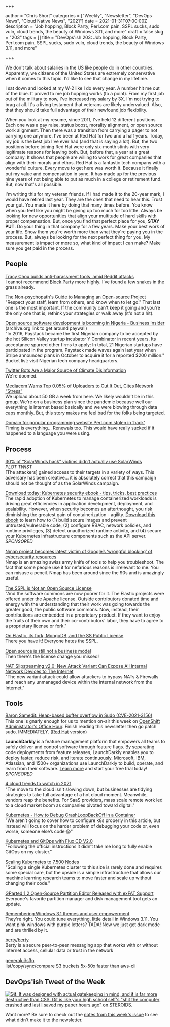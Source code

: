 +++

author = "Chris Short"
categories = ["Weekly", "Newsletter", "DevOps News", "Cloud Native News", "2021"]
date = 2021-01-31T07:00:00Z
description = "Job hopping, Block Party, Perl.com pain, SSPL sucks, sudo vuln, cloud trends, the beauty of Windows 3.11, and more"
draft = false
slug = "203"
tags = []
title = "DevOps'ish 203: Job hopping, Block Party, Perl.com pain, SSPL sucks, sudo vuln, cloud trends, the beauty of Windows 3.11, and more"

+++

We don't talk about salaries in the US like people do in other countries. Apparently, we citizens of the United States are extremely conservative when it comes to this topic. I'd like to see that change in my lifetime.

I sat down and looked at my W-2 like I do every year. A number hit me out of the blue. It proved to me job hopping works (to a point). From my first job out of the military to now, I've increased my salary by 3X. I'm not trying to brag at all. It's a living testament that veterans are likely undervalued. Also, that they should take full advantage of their newfound job flexibility.

When you look at my resume, since 2011, I've held 12 different positions. Each one was a pay raise, status boost, morality alignment, or open source work alignment. Then there was a transition from carrying a pager to not carrying one anymore. I've been at Red Hat for two and a half years. Today, my job is the best job I've ever had (and that is saying a lot). But, the two positions before joining Red Hat were only six-month stints with very legitimate reasons for leaving both. But, before that, a year at a great company. It shows that people are willing to work for great companies that align with their morals and ethos. Red Hat is a fantastic tech company with a wonderful culture. Every move to get here was worth it. Because it finally put my value and compensation in sync. It has made up for the previous nine years of not being able to put as much in a college or retirement fund. But, now that's all possible.

I'm writing this for my veteran friends. If I had made it to the 20-year mark, I would have retired last year. They are the ones that need to hear this. Trust your gut. You made it here by doing that many times before. You know when you feel like you might be giving up too much for too little. Always be looking for new opportunities that align your multitude of hard skills with proper compensation. But, once you find that perfect place for you, **STAY PUT**. Do your thing in that company for a few years. Make your best work of your life. Show them you're worth more than what they're paying you in the process. But, always be looking for the next perfect thing for you. My measurement is impact or more so, what kind of impact I can make? Make sure you get paid in the process.

## People

[Tracy Chou builds anti-harassment tools, amid Reddit attacks](https://www.protocol.com/harassment-block-party-app)  
I cannot recommend [Block Party](https://www.blockpartyapp.com/) more highly. I've found a few snakes in the grass already.

[The Non-psychopath's Guide to Managing an Open-source Project](https://queue.acm.org/detail.cfm?ref=rss&id=3447645)  
"Respect your staff, learn from others, and know when to let go." That last one is the most important. If the community can't keep it going and you're the only one that is, rethink your strategies or walk away (it's not a hit).

[Open source software development is booming in Nigeria - Business Insider](https://web.archive.org/web/20210126095059/https://www.businessinsider.com/open-source-booming-in-nigeria-fintech-startups-paystack-nigeria-2021-1?r=DE&IR=T) (archive.org link to get around paywall)  
"In 2016, Paystack became the first Nigerian company to be accepted by the hot Silicon Valley startup incubator Y Combinator in recent years. Its acceptance spurred other firms to apply: In total, 21 Nigerian startups have participated in the program. Paystack made waves again last year when Stripe announced plans in October to acquire it for a reported $200 million." Bucket list: visit Nigerian tech company headquarters.

[Twitter Bots Are a Major Source of Climate Disinformation](https://www.scientificamerican.com/article/twitter-bots-are-a-major-source-of-climate-disinformation/)  
We're doomed.

[Mediacom Warns Top 0.05% of Uploaders to Cut It Out, Cites Network “Stress”](https://stopthecap.com/2021/01/27/mediacom-warns-top-0-05-of-uploaders-to-cut-it-out-cites-network-stress/)  
We upload about 50 GB a week from here. We likely wouldn't be in this group. We're on a business plan since the pandemic because well our everything is internet based basically and we were blowing through data caps monthly. But, this story makes me feel bad for the folks being targeted.

[Domain for popular programming website Perl.com stolen in ‘hack’](https://portswigger.net/daily-swig/domain-for-popular-programming-website-perl-com-stolen-in-hack)  
Timing is everything... Renewals too. This would have really sucked if it happened to a language you were using.

## Process

[30% of “SolarWinds hack” victims didn’t actually use SolarWinds](https://arstechnica.com/information-technology/2021/01/30-of-solarwinds-hack-victims-didnt-actually-use-solarwinds/)  
*PLOT TWIST*  
[The attackers] gained access to their targets in a variety of ways. This adversary has been creative... it is absolutely correct that this campaign should not be thought of as the SolarWinds campaign.

[Download today: Kubernetes security ebook - tips, tricks, best practices](https://security.stackrox.com/kubernetes-security-ebook-tips-tricks-best-practices.html?Source=DevOpsIsh&LSource=DevOpsIsh)  
The rapid adoption of Kubernetes to manage containerized workloads is driving great efficiencies in application development, deployment, and scalability. However, when security becomes an afterthought, you risk diminishing the greatest gain of containerization - agility. [Download this ebook](https://security.stackrox.com/kubernetes-security-ebook-tips-tricks-best-practices.html?Source=DevOpsIsh&LSource=DevOpsIsh) to learn how to (1) build secure images and prevent untrusted/vulnerable code, (2) configure RBAC, network policies, and runtime privileges, (3) detect unauthorized runtime activity, and (4) secure your Kubernetes infrastructure components such as the API server. *SPONSORED*

[Nmap project becomes latest victim of Google’s ‘wrongful blocking’ of cybersecurity resources](https://portswigger.net/daily-swig/nmap-project-becomes-latest-victim-of-googles-wrongful-blocking-of-cybersecurity-resources)  
Nmap is an amazing swiss army knife of tools to help you troubleshoot. The fact that some people use it for nefarious reasons is irrelevant to me. You can misuse a pencil. Nmap has been around since the 90s and is amazingly useful.

[The SSPL is Not an Open Source License](https://opensource.org/node/1099)  
"And the software commons are now poorer for it. The Elastic projects were offered under the Apache license. Outside contributors donated time and energy with the understanding that their work was going towards the greater good, the public software commons. Now, instead, their contributions are embedded in a proprietary product. If they want to enjoy the fruits of their own and their co-contributors’ labor, they have to agree to a proprietary license or fork."

[On Elastic, its fork, MongoDB, and the SS Public License](https://sfconservancy.org/blog/2021/jan/29/elastic-and-ss-public-license/)  
There you have it! Everyone hates the SSPL.

[Open source is still not a business model](https://funnelfiasco.com/blog/2021/01/22/open-source-business-model/)  
Then there's the license change you missed!

[NAT Slipstreaming v2.0: New Attack Variant Can Expose All Internal Network Devices to The Internet](https://www.armis.com/resources/iot-security-blog/nat-slipstreaming-v2-0-new-attack-variant-can-expose-all-internal-network-devices-to-the-internet/)  
"The new variant attack could allow attackers to bypass NATs & Firewalls and reach any unmanaged device within the internal network from the Internet."

## Tools

[Baron Samedit: Heap-based buffer overflow in Sudo (CVE-2021-3156)](https://www.openwall.com/lists/oss-security/2021/01/26/3)  
This one is gnarly enough for us to mention on-air this week on [OpenShift Administrator's Office Hour](https://www.youtube.com/watch?v=YHswrGunATY). Finish reading this newsletter then go patch sudo. IMMEDIATELY. ([Red Hat](https://access.redhat.com/security/vulnerabilities/RHSB-2021-002) version)

**LaunchDarkly** is a feature management platform that empowers all teams to safely deliver and control software through feature flags. By separating code deployments from feature releases, LaunchDarkly enables you to deploy faster, reduce risk, and iterate continuously. Microsoft, IBM, Atlassian, and 1500+ organizations use LaunchDarkly to build, operate, and learn from their software. [Learn more](https://launchdarkly.com/?utm_source=devopsish&utm_medium=news_pod&utm_campaign=21q1-newsletter) and start your free trial today! *SPONSORED*

[4 cloud trends to watch in 2021](https://www.ciodive.com/news/2021-cloud-trends/593777/)  
"The move to the cloud isn't slowing down, but businesses are tidying strategies to take full advantage of a hot cloud moment. Meanwhile, vendors reap the benefits. For SaaS providers, mass scale remote work led to a cloud market boom as companies pivoted toward digital."

[Kubernetes - How to Debug CrashLoopBackOff in a Container](https://releaseapp.io/blog/kubernetes-how-to-debug-crashloopbackoff-in-a-container)  
"We aren’t going to cover how to configure k8s properly in this article, but instead will focus on the harder problem of debugging your code or, even worse, someone else’s code 😱"

[Kubernetes and GitOps with Flux CD V2.0](https://raynix.info/archives/3769)  
"Following the official instructions it didn’t take me long to fully enable GitOps on my cluster."

[Scaling Kubernetes to 7,500 Nodes](https://openai.com/blog/scaling-kubernetes-to-7500-nodes/)  
"Scaling a single Kubernetes cluster to this size is rarely done and requires some special care, but the upside is a simple infrastructure that allows our machine learning research teams to move faster and scale up without changing their code."

[GParted 1.2 Open-Source Partition Editor Released with exFAT Support](https://9to5linux.com/gparted-1-2-open-source-partition-editor-released-with-exfat-support)  
Everyone's favorite partition manager and disk management tool gets an update.

[Remembering Windows 3.1 themes and user empowerment](https://hisham.hm/2019/07/26/remembering-windows-31-themes-and-user-empowerment/)  
They're right. You could tune everything, little detail in Windows 3.11. You want pink windows with purple letters? TADA! Now we just get dark mode and are thrilled by it.

[berty/berty](https://github.com/berty/berty)  
Berty is a secure peer-to-peer messaging app that works with or without internet access, cellular data or trust in the network

[generalui/s3p](https://github.com/generalui/s3p)  
list/copy/sync/compare S3 buckets 5x-50x faster than aws-cli


## DevOps'ish Tweet of the Week

[![Git. It was designed with actual gatekeeping in mind, and it is far more destructive than CSS. Git is like your high school self's "shit the computer crashed and last I saved my paper hours ago" on STEROIDS.](/images/203-devopsish-tweet-of-the-week.png)](https://twitter.com/guincodes/status/1355023910509502470)

Want more? Be sure to check out the [notes from this week's issue](https://devopsish.com/203/notes/) to see what didn't make it to the newsletter.
